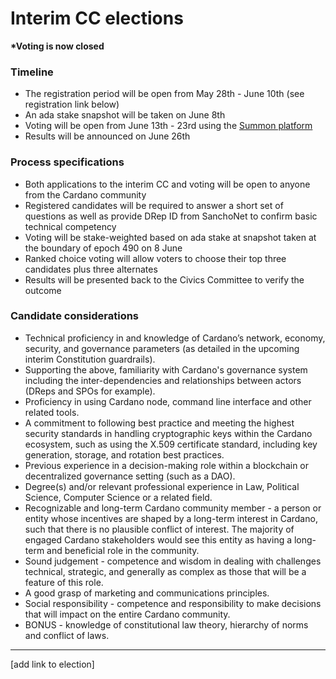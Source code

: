 # Interim CC elections

**\*Voting is now closed**

### **Timeline**

* The registration period will be open from May 28th - June 10th (see registration link below)
* An ada stake snapshot will be taken on June 8th
* Voting will be open from June 13th - 23rd using the [Summon platform](https://summonplatform.io/)
* Results will be announced on June 26th

### **Process specifications**

* Both applications to the interim CC and voting will be open to anyone from the Cardano community
* Registered candidates will be required to answer a short set of questions as well as provide DRep ID from SanchoNet to confirm basic technical competency
* Voting will be stake-weighted based on ada stake at snapshot taken at the boundary of epoch 490 on 8 June
* Ranked choice voting will allow voters to choose their top three candidates plus three alternates
* Results will be presented back to the Civics Committee to verify the outcome

### Candidate considerations

* Technical proficiency in and knowledge of Cardano’s network, economy, security, and governance parameters (as detailed in the upcoming interim Constitution guardrails).
* Supporting the above, familiarity with Cardano's governance system including the inter-dependencies and relationships between actors (DReps and SPOs for example).
* Proficiency in using Cardano node, command line interface and other related tools.
* A commitment to following best practice and meeting the highest security standards in handling cryptographic keys within the Cardano ecosystem, such as using the X.509 certificate standard, including key generation, storage, and rotation best practices.
* Previous experience in a decision-making role within a blockchain or decentralized governance setting (such as a DAO).
* Degree(s) and/or relevant professional experience in Law, Political Science, Computer Science or a related field.
* Recognizable and long-term Cardano community member - a person or entity whose incentives are shaped by a long-term interest in Cardano, such that there is no plausible conflict of interest. The majority of engaged Cardano stakeholders would see this entity as having a long-term and beneficial role in the community.
* Sound judgement - competence and wisdom in dealing with challenges technical, strategic, and generally as complex as those that will be a feature of this role.
* A good grasp of marketing and communications principles.
* Social responsibility - competence and responsibility to make decisions that will impact on the entire Cardano community.
* BONUS - knowledge of constitutional law theory, hierarchy of norms and conflict of laws.&#x20;

***

\[add link to election]
